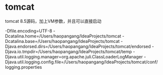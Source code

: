 # tomcat
tomcat 8.5源码，加上VM参数，并且可以直接启动

-Dfile.encoding=UTF-8
-Dcatalina.home=/Users/haopangang/IdeaProjects/tomcat
-Dcatalina.base=/Users/haopangang/IdeaProjects/tomcat
-Djava.endorsed.dirs=/Users/haopangang/IdeaProjects/tomcat/endorsed
-Djava.io.tmpdir=/Users/haopangang/IdeaProjects/tomcat/temp
-Djava.util.logging.manager=org.apache.juli.ClassLoaderLogManager
-Djava.util.logging.config.file=/Users/haopangang/IdeaProjects/tomcat/conf/logging.properties

